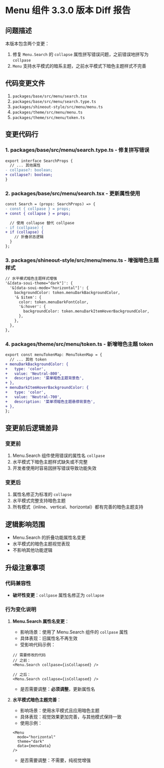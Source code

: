 # Menu 组件 3.3.0 版本 Diff 报告

## 问题描述

本版本包含两个变更：
1. 修复 `Menu.Search` 的 `collapse` 属性拼写错误问题，之前错误地拼写为 `collpase`
2. `Menu` 支持水平模式的暗系主题，之前水平模式下暗色主题样式不完善

## 代码变更文件

1. `packages/base/src/menu/search.tsx`
2. `packages/base/src/menu/search.type.ts`
3. `packages/shineout-style/src/menu/menu.ts`
4. `packages/theme/src/menu/menu.ts`
5. `packages/theme/src/menu/token.ts`

## 变更代码行

### 1. packages/base/src/menu/search.type.ts - 修复拼写错误
```diff
export interface SearchProps {
  // ... 其他属性
- collpase?: boolean;
+ collapse?: boolean;
}
```

### 2. packages/base/src/menu/search.tsx - 更新属性使用
```diff
const Search = (props: SearchProps) => {
- const { collpase } = props;
+ const { collapse } = props;
  
  // 使用 collapse 替代 collpase
- if (collpase) {
+ if (collapse) {
    // 折叠状态逻辑
  }
};
```

### 3. packages/shineout-style/src/menu/menu.ts - 增强暗色主题样式
```diff
// 水平模式暗色主题样式增强
'&[data-soui-theme="dark"]': {
  '&[data-soui-mode="horizontal"]': {
    backgroundColor: token.menuDarkBackgroundColor,
    '& $item': {
      color: token.menuDarkFontColor,
      '&:hover': {
        backgroundColor: token.menuDarkItemHoverBackgroundColor,
      },
    },
  },
},
```

### 4. packages/theme/src/menu/token.ts - 新增暗色主题 token
```diff
export const menuTokenMap: MenuTokenMap = {
  // ... 其他 token
+ menuDarkBackgroundColor: {
+   type: 'color',
+   value: 'Neutral-800',
+   description: '菜单暗色主题背景色',
+ },
+ menuDarkItemHoverBackgroundColor: {
+   type: 'color',
+   value: 'Neutral-700',
+   description: '菜单项暗色主题悬停背景色',
+ },
};
```

## 变更前后逻辑差异

### 变更前
1. Menu.Search 组件使用错误的属性名 `collpase`
2. 水平模式下暗色主题样式缺失或不完整
3. 开发者使用时容易因拼写错误导致功能失效

### 变更后
1. 属性名修正为标准的 `collapse`
2. 水平模式完整支持暗色主题
3. 所有模式（inline、vertical、horizontal）都有完善的暗色主题支持

## 逻辑影响范围
- Menu.Search 的折叠功能属性名变更
- 水平模式的暗色主题视觉表现
- 不影响其他功能逻辑

## 升级注意事项

### 代码兼容性
- **破坏性变更**：`collpase` 属性名修正为 `collapse`

### 行为变化说明

1. **Menu.Search 属性名变更**：
   - 影响场景：使用了 Menu.Search 组件的 `collpase` 属性
   - 具体表现：旧属性名不再生效
   - 受影响代码示例：
   ```tsx
   // 需要修改的代码
   // 之前：
   <Menu.Search collpase={isCollapsed} />
   
   // 之后：
   <Menu.Search collapse={isCollapsed} />
   ```
   - 是否需要调整：**必须调整**，更新属性名

2. **水平模式暗色主题完善**：
   - 影响场景：使用水平模式且应用暗色主题
   - 具体表现：视觉效果更加完善，与其他模式保持一致
   - 使用示例：
   ```tsx
   <Menu 
     mode="horizontal"
     theme="dark"
     data={menuData}
   />
   ```
   - 是否需要调整：不需要，纯视觉增强